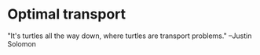 # Optimal transport
"It's turtles all the way down, where turtles are transport problems." –Justin Solomon
